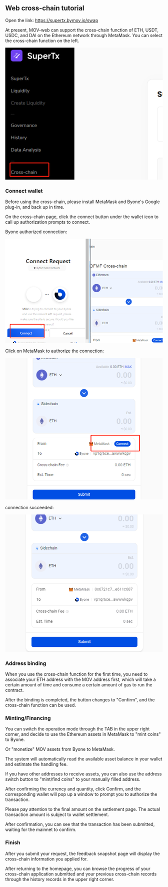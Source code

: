 ## Web cross-chain tutorial

Open the link: https://supertx.bymov.io/swap

At present, MOV-web can support the cross-chain function of ETH, USDT, USDC, and DAI on the Ethereum network through MetaMask. You can select the cross-chain function on the left.

![](../images/web-crosschain/webcross1.png)

### Connect wallet

Before using the cross-chain, please install MetaMask and Byone's Google plug-in, and back up in time.

On the cross-chain page, click the connect button under the wallet icon to call up authorization prompts to connect.

Byone authorized connection:

![](../images/web-crosschain/webcross2.png)

Click on MetaMask to authorize the connection:

![](../images//web-crosschain/webcross3.png)

connection succeeded:

![](../images//web-crosschain/webcross4.png)

### Address binding

When you use the cross-chain function for the first time, you need to associate your ETH address with the MOV address first, which will take a certain amount of time and consume a certain amount of gas to run the contract.

After the binding is completed, the button changes to "Confirm", and the cross-chain function can be used.


### Minting/Financing

You can switch the operation mode through the TAB in the upper right corner, and decide to use the Ethereum assets in MetaMask to "mint coins" to Byone.

Or "monetize" MOV assets from Byone to MetaMask.

The system will automatically read the available asset balance in your wallet and estimate the handling fee.

If you have other addresses to receive assets, you can also use the address switch button to "mint/find coins" to your manually filled address.

After confirming the currency and quantity, click Confirm, and the corresponding wallet will pop up a window to prompt you to authorize the transaction.

Please pay attention to the final amount on the settlement page. The actual transaction amount is subject to wallet settlement.

After confirmation, you can see that the transaction has been submitted, waiting for the mainnet to confirm.

### Finish

After you submit your request, the feedback snapshot page will display the cross-chain information you applied for.

After returning to the homepage, you can browse the progress of your cross-chain application submitted and your previous cross-chain records through the history records in the upper right corner.
